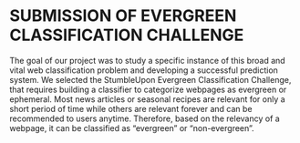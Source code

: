 <h1>SUBMISSION OF EVERGREEN CLASSIFICATION CHALLENGE</h1>
<p1>The goal of our project was to study a
specific instance of this broad and vital web
classification problem and developing a
successful prediction system. We selected
the StumbleUpon Evergreen Classification
Challenge, that requires building a classifier
to categorize webpages as evergreen or
ephemeral. Most news articles or seasonal
recipes are relevant for only a short period of
time while others are relevant forever and
can be recommended to users anytime.
Therefore, based on the relevancy of a
webpage, it can be classified as “evergreen”
or “non-evergreen”.</p>
